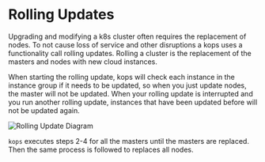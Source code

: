 # Rolling Updates

Upgrading and modifying a k8s cluster often requires the replacement of nodes.  To not cause loss of service and other disruptions a kops uses a functionality call rolling updates.  Rolling a cluster is the replacement of the masters and nodes with new cloud instances.

When starting the rolling update, kops will check each instance in the instance group if it needs to be updated, so when you just update nodes, the master will not be updated. When your rolling update is interrupted and you run another rolling update, instances that have been updated before will not be updated again.

![Rolling Update Diagram](/docs/development/images/rolling-update.png?raw=true "Rolling Updates Diagram")

`kops` executes steps 2-4 for all the masters until the masters are replaced.   Then the same process is followed to replaces all nodes.
